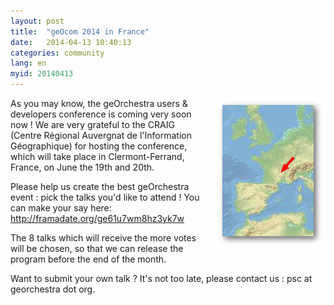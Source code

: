 ```yaml
---
layout: post
title:  "geOcom 2014 in France"
date:   2014-04-13 10:40:13
categories: community
lang: en
myid: 20140413
---
```


<div class="post-content">

<p><img src="/public/geocom2014/gc2014-clermont.png" alt="geocom2014-here" style="float:right; margin: 0 0 1em 1em;" title="geocom2014-here, avr. 2014" />

<p>As you may know, the geOrchestra users &amp; developers conference is coming
very soon now ! We are very grateful to the CRAIG (Centre Régional Auvergnat de
l'Information Géographique) for hosting the conference, which will take place
in Clermont-Ferrand, France, on June the 19th and 20th.</p>
<p>Please help us create the best geOrchestra event : pick the talks you'd like
to attend ! You can make your say here: <a href="http://framadate.org/ge61u7wm8hz3yk7w" hreflang="en">http://framadate.org/ge61u7wm8hz3yk7w</a></p>
<p>The 8 talks which will receive the more votes will be chosen, so that we can
release the program before the end of the month.</p>
<p>Want to submit your own talk ? It's not too late, please contact us : psc at
georchestra dot org.</p>

</div>